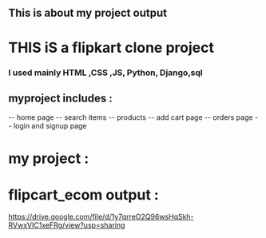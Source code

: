 
## This is about my project output 
# THIS iS a flipkart clone project 
### I used mainly HTML ,CSS ,JS, Python, Django,sql 
## myproject includes :
-- home page
-- search items
-- products 
-- add cart page
-- orders page 
-- login and signup page 

# my project :
# flipcart_ecom output :
https://drive.google.com/file/d/1y7qrreO2Q96wsHqSkh-RVwxVIC1xeFRg/view?usp=sharing
